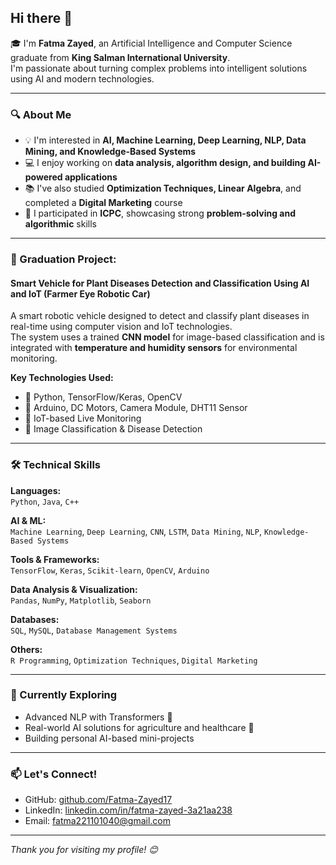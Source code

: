## Hi there 👋

🎓 I'm **Fatma Zayed**, an Artificial Intelligence and Computer Science graduate from **King Salman International University**.  
I'm passionate about turning complex problems into intelligent solutions using AI and modern technologies.

---

### 🔍 About Me
- 💡 I'm interested in **AI, Machine Learning, Deep Learning, NLP, Data Mining, and Knowledge-Based Systems**
- 💻 I enjoy working on **data analysis, algorithm design, and building AI-powered applications**
- 📚 I've also studied **Optimization Techniques, Linear Algebra**, and completed a **Digital Marketing** course
- 🧠 I participated in **ICPC**, showcasing strong **problem-solving and algorithmic** skills

---

### 📌 Graduation Project:  
#### Smart Vehicle for Plant Diseases Detection and Classification Using AI and IoT (Farmer Eye Robotic Car)

A smart robotic vehicle designed to detect and classify plant diseases in real-time using computer vision and IoT technologies.  
The system uses a trained **CNN model** for image-based classification and is integrated with **temperature and humidity sensors** for environmental monitoring.

**Key Technologies Used:**
- 🔹 Python, TensorFlow/Keras, OpenCV
- 🔹 Arduino, DC Motors, Camera Module, DHT11 Sensor
- 🔹 IoT-based Live Monitoring
- 🔹 Image Classification & Disease Detection

---

### 🛠️ Technical Skills

**Languages:**  
`Python`, `Java`, `C++`

**AI & ML:**  
`Machine Learning`, `Deep Learning`, `CNN`, `LSTM`, `Data Mining`, `NLP`, `Knowledge-Based Systems`

**Tools & Frameworks:**  
`TensorFlow`, `Keras`, `Scikit-learn`, `OpenCV`, `Arduino`

**Data Analysis & Visualization:**  
`Pandas`, `NumPy`, `Matplotlib`, `Seaborn`

**Databases:**  
`SQL`, `MySQL`, `Database Management Systems`

**Others:**  
`R Programming`, `Optimization Techniques`, `Digital Marketing`

---

### 🚀 Currently Exploring
- Advanced NLP with Transformers 🤖
- Real-world AI solutions for agriculture and healthcare 🌿
- Building personal AI-based mini-projects

---

### 📫 Let's Connect!
- GitHub: [github.com/Fatma-Zayed17](https://github.com/Fatma-Zayed17)
- LinkedIn: [linkedin.com/in/fatma-zayed-3a21aa238](https://linkedin.com/in/fatma-zayed-3a21aa238)
- Email: fatma221101040@gmail.com

---

*Thank you for visiting my profile! 😊*
